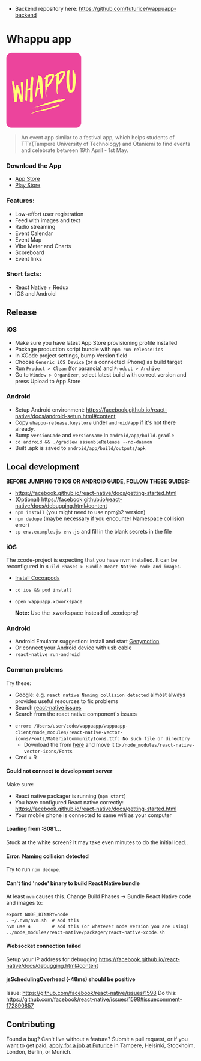 * Backend repository here: https://github.com/futurice/wappuapp-backend

# Whappu app

![](docs/logo.png)

> An event app similar to a festival app, which helps students of TTY(Tampere University of Technology) and Otaniemi to find events and celebrate between 19th April - 1st May.

### Download the App
* [App Store](https://itunes.apple.com/fi/app/whappu/id1096655903?mt=8)
* [Play Store](https://play.google.com/store/apps/details?id=com.wappuapp)

### Features:
* Low-effort user registration
* Feed with images and text
* Radio streaming
* Event Calendar
* Event Map
* Vibe Meter and Charts
* Scoreboard
* Event links

### Short facts:
* React Native + Redux
* iOS and Android

## Release

### iOS

* Make sure you have latest App Store provisioning profile installed
* Package production script bundle with `npm run release:ios`
* In XCode project settings, bump Version field
* Choose `Generic iOS Device` (or a connected iPhone) as build target
* Run `Product > Clean` (for paranoia) and `Product > Archive`
* Go to `Window > Organizer`, select latest build with correct version and press Upload to App Store

### Android

* Setup Android environment: https://facebook.github.io/react-native/docs/android-setup.html#content
* Copy `whappu-release.keystore` under `android/app` if it's not there already.
* Bump `versionCode` and `versionName` in `android/app/build.gradle`
* `cd android && ./gradlew assembleRelease --no-daemon`
* Built .apk is saved to `android/app/build/outputs/apk`

## Local development

**BEFORE JUMPING TO IOS OR ANDROID GUIDE, FOLLOW THESE GUIDES:**

* https://facebook.github.io/react-native/docs/getting-started.html
* (Optional) https://facebook.github.io/react-native/docs/debugging.html#content
* `npm install` (you might need to use npm@2 version)
* `npm dedupe` (maybe necessary if you encounter Namespace collision error)
* `cp env.example.js env.js` and fill in the blank secrets in the file

### iOS

The xcode-project is expecting that you have nvm installed. It can be reconfigured in
`Build Phases > Bundle React Native code and images`.

- [Install Cocoapods](https://guides.cocoapods.org/using/getting-started.html#installation)
- `cd ios && pod install`
- `open wappuapp.xcworkspace`

  **Note:** Use the .xworkspace instead of .xcodeproj!

### Android

- Android Emulator suggestion: install and start [Genymotion](https://www.genymotion.com)
- Or connect your Android device with usb cable
- `react-native run-android`

### Common problems

Try these:

* Google: e.g. `react native Naming collision detected` almost always provides
useful resources to fix problems
* Search [react-native issues](https://github.com/facebook/react-native)
* Search from the react native component's issues

- `error: /Users/user/code/wappuapp/wappuapp-client/node_modules/react-native-vector-icons/Fonts/MaterialCommunityIcons.ttf: No such file or directory`
  - Download the from [here](https://github.com/oblador/react-native-vector-icons/raw/master/Fonts/MaterialCommunityIcons.ttf) and move it to `/node_modules/react-native-vector-icons/Fonts`
- Cmd + R

#### Could not connect to development server

Make sure:

* React native packager is running (`npm start`)
* You have configured React native correctly: https://facebook.github.io/react-native/docs/getting-started.html
* Your mobile phone is connected to same wifi as your computer

#### Loading from <your-ip>:8081...

Stuck at the white screen? It may take even minutes to do the initial load..

#### Error: Naming collision detected

Try to run `npm dedupe`.


#### Can't find 'node' binary to build React Native bundle

At least `nvm` causes this. Change Build Phases -> Bundle React Native code and images to:

```
export NODE_BINARY=node
. ~/.nvm/nvm.sh  # add this
nvm use 4        # add this (or whatever node version you are using)
../node_modules/react-native/packager/react-native-xcode.sh
```

#### Websocket connection failed

Setup your IP address for debugging https://facebook.github.io/react-native/docs/debugging.html#content

#### jsSchedulingOverhead (-48ms) should be positive

Issue: https://github.com/facebook/react-native/issues/1598
Do this: https://github.com/facebook/react-native/issues/1598#issuecomment-172890857

## Contributing

Found a bug? Can't live without a feature? Submit a pull request, or if you want to get paid, [apply for a job at Futurice](http://futurice.com/careers) in Tampere, Helsinki, Stockholm, London, Berlin, or Munich.
